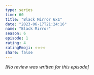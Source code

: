 ```yaml
---
type: series
time: 60
title: "Black Mirror 6x1"
date: "2023-06-17T21:24:16"
name: "Black Mirror"
season: 6
episode: 1
rating: 4
ratingEmoji: ⭐️⭐️⭐️⭐️
share: false
---
```


*[No review was written for this episode]*

